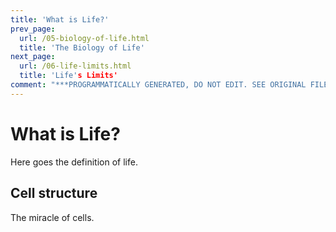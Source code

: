 ```yaml
---
title: 'What is Life?'
prev_page:
  url: /05-biology-of-life.html
  title: 'The Biology of Life'
next_page:
  url: /06-life-limits.html
  title: 'Life's Limits'
comment: "***PROGRAMMATICALLY GENERATED, DO NOT EDIT. SEE ORIGINAL FILES IN /content***"
---
```

What is Life?
====================

Here goes the definition of life.

## Cell structure

The miracle of cells.



